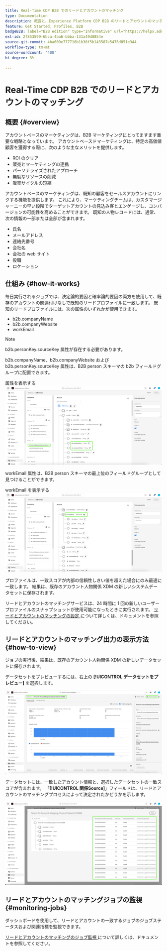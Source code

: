 ```yaml
---
title: Real-Time CDP B2B でのリードとアカウントのマッチング
type: Documentation
description: 概要と、Experience Platform CDP B2B のリードとアカウントのマッチング機能の詳細を説明します。
feature: Get Started, Profiles, B2B
badgeB2B: label="B2B edition" type="Informative" url="https://helpx.adobe.com/legal/product-descriptions/real-time-customer-data-platform-b2b-edition-prime-and-ultimate-packages.html newtab=true"
exl-id: 2f853599-6bca-4ba6-bbba-131a49d8854e
source-git-commit: 4ba609e777716b1b38f5b143587e5476d851e344
workflow-type: tm+mt
source-wordcount: '408'
ht-degree: 3%

---
```


# Real-Time CDP B2B でのリードとアカウントのマッチング

## 概要 {#overview}

アカウントベースのマーケティングは、B2B マーケティングにとってますます重要な戦略となっています。 アカウントベースドマーケティングは、特定の高価値顧客を獲得する際に、次のような主なメリットを提供します。

- ROI のクリア
- 販売とマーケティングの連携
- パーソナライズされたアプローチ
- 無駄なリソースの削減
- 販売サイクルの短縮

アカウントベースのマーケティングは、既知の顧客をセールスアカウントにリンクする機能を提供します。 これにより、マーケティングチームは、カスタマージャーニーの早い段階でターゲットアカウントの見込み客とエンゲージし、コンバージョンの可能性を高めることができます。 既知の人物レコードには、通常、次の情報の一部または全部が含まれます。

- 氏名
- メールアドレス
- 連絡先番号
- 会社名
- 会社の web サイト
- 役職
- ロケーション

## 仕組み {#how-it-works}

毎日実行されるジョブでは、決定論的要因と確率論的要因の両方を使用して、既存のアカウントの関連付けなしで既知のリードプロファイルに一致します。 既知のリードプロファイルには、次の属性のいずれかが使用できます。

- b2b.companyName
- b2b.companyWebsite
- workEmail

>[!NOTE]
>
> b2b.personKey.sourceKey 属性が存在する必要があります。

b2b.companyName、b2b.companyWebsite および b2b.personKey.sourceKey 属性は、B2B person スキーマの b2b フィールドグループに配置できます。

属性を表示する ![B2B 人物スキーマ ](/help/rtcdp/accounts/images/b2b-person-schema.png)

workEmail 属性は、B2B person スキーマの最上位のフィールドグループとして見つけることができます。

workEmail を表示する ![B2B 人物スキーマ ](/help/rtcdp/accounts/images/b2b-person-workemail.png)

プロファイルは、一致スコアが内部の信頼性しきい値を超えた場合にのみ最適に一致します。 結果は、既存のアカウント人物関係 XDM の新しいシステムデータセットに保存されます。

リードとアカウントのマッチングサービスは、24 時間に 1 回の新しいユーザープロファイルのスナップショットが使用可能になったときに実行されます。 [ リードとアカウントのマッチングの設定 ](/help/rtcdp/accounts/account-profile-ui-guide.md) について詳しくは、ドキュメントを参照してください。

## リードとアカウントのマッチング出力の表示方法 {#how-to-view}

ジョブの実行後、結果は、既存のアカウント人物関係 XDM の新しいデータセットに保存されます。

データセットをプレビューするには、右上の **[!UICONTROL データセットをプレビュー]** を選択します。

![ 新しいデータセット ](/help/rtcdp/accounts/images/b2b-dataset-output.png)

データセットには、一致したアカウント情報と、選択したデータセットの一致スコアが含まれます。 「**[!UICONTROL 関係Source]**」フィールドは、リードとアカウントのマッチングプロセスによって決定されたかどうかを示します。

![ データセットの信頼性スコアと出力のプレビュー ](/help/rtcdp/accounts/images/b2b-dataset-preview.png)

## リードとアカウントのマッチングジョブの監視 {#monitoring-jobs}

ダッシュボードを使用して、リードとアカウントの一致するジョブのジョブステータスおよび関連指標を監視できます。

[ リードとアカウントのマッチングのジョブ監視 ](/help/dataflows/ui/b2b/monitor-profile-enrichment.md) について詳しくは、ドキュメントを参照してください。
